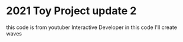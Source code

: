 # 2021 Toy Project update 2

this code is from youtuber Interactive Developer
in this code I'll create waves
